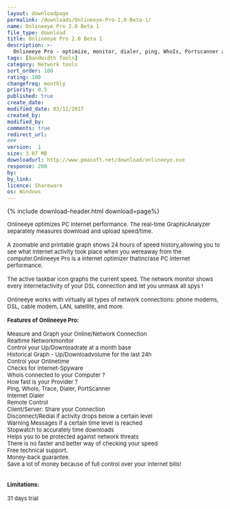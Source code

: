 ```yaml
---
layout: downloadpage
permalink: /downloads/Onlineeye-Pro-2,0-Beta-1/
name: Onlineeye Pro 2.0 Beta 1
file_type: download
title: Onlineeye Pro 2.0 Beta 1
description: >-
  Onlineeye Pro - optimize, monitor, dialer, ping, WhoIs, Portscanner and other internet tools
tags: [Bandwidth Tools]
category: Network tools
sort_order: 100
rating: 100
changefreq: monthly
priority: 0.5
published: true
create_date: 
modified_date: 03/11/2017
created_by: 
modified_by: 
comments: true
redirect_url: 
### 
version:  1
size: 3.07 MB
downloadurl: http://www.pmasoft.net/download/onlineeye.exe
response: 200
by: 
by_link: 
licence: Shareware
os: Windows
---
```


{% include download-header.html download=page%}

<p style="fix-download-text !important">
<p><font size="2"><p>Onlineeye optimizes PC Internet performance. The real-time GraphicAnalyzer separately measures download and upload speed/time. <br />
<br />
A zoomable and printable graph shows 24 hours of speed history,allowing you to see what Internet activity took place when you wereaway from the computer.Onlineeye Pro is a internet optimizer thatincrase PC internet performance. <br />
<br />
The active taskbar icon graphs the current speed. The network monitor shows every internetactivity of your DSL connection and let you unmask all spys ! <br />
<br />
Onlineeye works with virtually all types of network connections: phone modems, DSL, cable modem, LAN, satellite, and more.<br />
<br />
<span class="articleDetailsLink"><strong>Features of Onlineeye Pro:</strong></span><br />
<br />
Measure and Graph your Online/Network Connection <br />
Realtime Networkmonitor <br />
Control your Up/Downloadrate at a month base <br />
Historical Graph - Up/Downloadvolume for the last 24h <br />
Control your Onlinetime <br />
Checks for Internet-Spyware <br />
Whois connected to your Computer ? <br />
How fast is your Provider ? <br />
Ping, WhoIs, Trace, Dialer, PortScanner <br />
Internet Dialer <br />
Remote Control <br />
Client/Server: Share your Connection <br />
Disconnect/Redial if activity drops below a certain level <br />
Warning Messages if a certain time level is reached <br />
Stopwatch to accurately time downloads <br />
Helps you to be protected against network threats<br />
There is no faster and better way of checking your speed <br />
Free technical support. <br />
Money-back guarantee. <br />
Save a lot of money because of full control over your internet bills! <br />
<br />
<br />
<span><strong>Limitations:</strong></span><br />
<br />
31 days trial</p></p></p>

